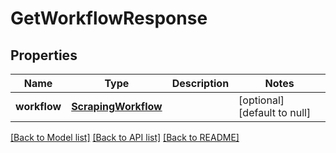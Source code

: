 # GetWorkflowResponse
## Properties

| Name | Type | Description | Notes |
|------------ | ------------- | ------------- | -------------|
| **workflow** | [**ScrapingWorkflow**](ScrapingWorkflow.md) |  | [optional] [default to null] |

[[Back to Model list]](../README.md#documentation-for-models) [[Back to API list]](../README.md#documentation-for-api-endpoints) [[Back to README]](../README.md)

